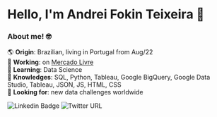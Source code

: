 # Hello, I'm Andrei Fokin Teixeira 👋

### About me! 🤓

🌎 **Origin**: Brazilian, living in Portugal from Aug/22<br />
💼 **Working**: on [Mercado Livre](https://github.com/mercadolibre)<br />
🧩 **Learning**: Data Science<br />
🧠 **Knowledges**: SQL, Python, Tableau, Google BigQuery, Google Data Studio, Tableau, JSON, JS, HTML, CSS<br />
🔎 **Looking for**: new data challenges worldwide<br />

![Linkedin Badge](https://img.shields.io/badge/-Andrei_Fokin_Teixeira-blue?style=flat-square&logo=Linkedin&logoColor=white&link=https://www.linkedin.com/in/andrei-fokin-teixeira-9a0360a1/)
![Twitter URL](https://img.shields.io/twitter/url?label=Follow%20%40afokin_ftx&style=social&url=https%3A%2F%2Ftwitter.com%2F_afokin_ftx)
